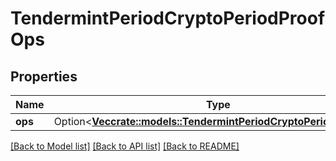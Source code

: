 # TendermintPeriodCryptoPeriodProofOps

## Properties

Name | Type | Description | Notes
------------ | ------------- | ------------- | -------------
**ops** | Option<[**Vec<crate::models::TendermintPeriodCryptoPeriodProofOp>**](tendermint.crypto.ProofOp.md)> |  | [optional]

[[Back to Model list]](../README.md#documentation-for-models) [[Back to API list]](../README.md#documentation-for-api-endpoints) [[Back to README]](../README.md)



